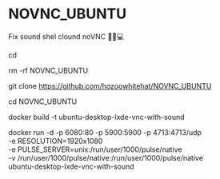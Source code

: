 # NOVNC_UBUNTU
Fix sound shel clound noVNC  🫰📱💻

cd

rm -rf NOVNC_UBUNTU

git clone https://github.com/hozoowhitehat/NOVNC_UBUNTU

cd NOVNC_UBUNTU

docker build -t ubuntu-desktop-lxde-vnc-with-sound

docker run -d -p 6080:80 -p 5900:5900 -p 4713:4713/udp \
  -e RESOLUTION=1920x1080 \
  -e PULSE_SERVER=unix:/run/user/1000/pulse/native \
  -v /run/user/1000/pulse/native:/run/user/1000/pulse/native \
  ubuntu-desktop-lxde-vnc-with-sound
